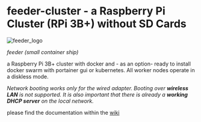 
# feeder-cluster - a Raspberry Pi Cluster (RPi 3B+) without SD Cards

![feeder_logo](https://github.com/holgerimbery/environment/raw/master/feeder_logo_small.jpg)

*feeder (small container ship)* 

a Raspberry Pi 3B+ cluster with docker and - as an option-  ready to install docker swarm with portainer gui or kubernetes. All worker nodes operate in a diskless mode.


*Network booting works only for the wired adapter. Booting over **wireless LAN** is not supported.
It is also important that there is already a **working DHCP server** on the local network.*

please find the documentation within the [wiki](https://github.com/holgerimbery/feeder-cluster/wiki)